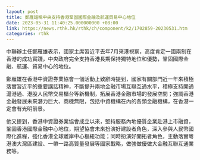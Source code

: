 ```yaml
---
layout: post
title: 鄭雁雄稱中央支持香港鞏固國際金融及航運貿易中心地位
date: 2023-05-31 11:40:25.000000000 +08:00
link: https://news.rthk.hk/rthk/ch/component/k2/1702859-20230531.htm
categories: rthk
---
```


中聯辦主任鄭雁雄表示，國家主席習近平去年7月來港視察，高度肯定一國兩制在香港的成功實踐，中央政府完全支持香港長期保持獨特地位和優勢，鞏固國際金融、航運、貿易中心的地位。

鄭雁雄在香港中資證券業協會一個活動上致辭時提到，國家有關部門近一年來積極落實習近平的重要講話精神，不斷提升兩地金融市場互聯互通水平，積極支持開通滬港通、港股人民幣交易櫃台等新機制，拓展香港金融市場的發展空間；強調香港金融發展未來潛力巨大、商機無限，包括中資機構在內的各類金融機構，在香港一定會有光明前景。

他又提到，香港中資證券業協會成立以來，堅持服務內地優質企業赴港上市融資，鞏固香港國際金融中心地位，期望協會未來扮演好建設者角色，深入參與人民幣國際化進程，強化香港全球離岸中心樞紐功能；同時扮演好開拓者角色，主動落實粵港澳大灣區建設、一帶一路高質量發展等國家戰略，做強做優做大金融互聯互通業務等。
